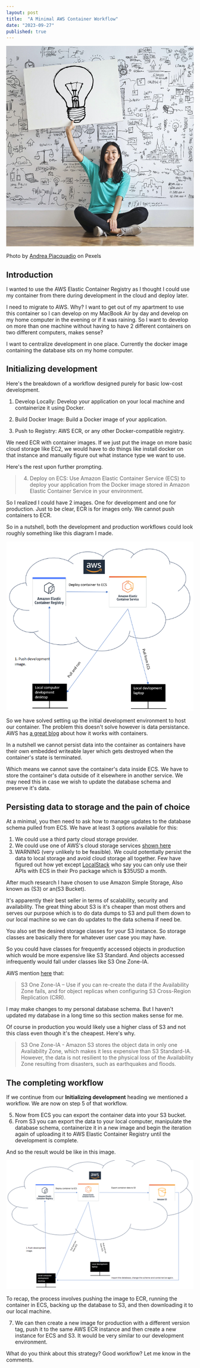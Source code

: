 ```yaml
---
layout: post
title:  "A Minimal AWS Container Workflow"
date: "2023-09-27"
published: true
---
```


![Alt text](/images/0001-01-25/pexels-andrea-piacquadio-3758105%20(1).jpg)

Photo by [Andrea Piacquadio](https://www.pexels.com/photo/woman-draw-a-light-bulb-in-white-board-3758105/) on Pexels

## Introduction 

I wanted to use the AWS Elastic Container Registry as I thought I could use my container from there during development in the cloud and deploy later. 

I need to migrate to AWS. Why? I want to get out of my apartment to use this container so I can develop on my MacBook Air by day and develop on my home computer in the evening or if it was raining. So I want to develop on more than one machine without having to have 2 different containers on two different computers, makes sense?

I want to centralize development in one place. Currently the docker image containing the database sits on my home computer.

## Initializing development

Here's the breakdown of a workflow designed purely for basic low-cost development.

1. Develop Locally: Develop your application on your local machine and containerize it using Docker.
 
2. Build Docker Image: Build a Docker image of your application.
 
3. Push to Registry: AWS ECR, or any other Docker-compatible registry.

 We need ECR with container images. If we just put the image on more basic cloud storage like EC2, we would have to do things like install docker on that instance and manually figure out what instance type we want to use.

Here's the rest upon further prompting.

> 4. Deploy on ECS: Use Amazon Elastic Container Service (ECS) to deploy your application from the Docker image stored in Amazon Elastic Container Service in your environment.

So I realized I could have 2 images. One for development and one for production. Just to be clear, ECR is for images only. We cannot push containers to ECR.

So in a nutshell, both the development and production workflows could look roughly something like this diagram I made. 

![AWS development environment diagram](../images/0001-01-25/AWS_diagram_for_initial_development.png)

So we have solved setting up the initial development environment to host our container. The problem this doesn't solve however is data persistance. AWS has [a great blog](https://docs.aws.amazon.com/AmazonECS/latest/bestpracticesguide/storage.html) about how it works with containers. 

In a nutshell we cannot persist data into the container as containers have their own embedded writeable layer which gets destroyed when the container's state is terminated. 

Which means we cannot save the container's data inside ECS. We have to store the container's data outside of it elsewhere in another service. We may need this in case we wish to update the database schema and preserve it's data.

## Persisting data to storage and the pain of choice

At a minimal, you then need to ask how to manage updates to the database schema pulled from ECS. We have at least 3 options available for this: 

1. We could use a third party cloud storage provider.   
2. We could use one of AWS's cloud storage services [shown here](https://aws.amazon.com/products/storage/)    
3. WARNING (very unlikely to be feasible). We could potentially persist the data to local storage and avoid cloud storage all together. Few have figured out how yet except [LocalStack](https://docs.localstack.cloud/user-guide/aws/feature-coverage/) who say you can only use their APIs with ECS in their Pro package which is $35USD a month. 

After much research I have chosen to use Amazon Simple Storage, Also known as (S3) or an(S3 Bucket).  

It's apparently their best seller in terms of scalability, security and availability. The great thing about S3 is it's cheaper than most others and serves our purpose which is to do data dumps to S3 and pull them down to our local machine so we can do updates to the data schema if need be. 

You also set the desired storage classes for your S3 instance. So storage classes are basically there for whatever user case you may have. 

So you could have classes for frequently accessed objects in production which would be more expensive like S3 Standard. And objects accessed infrequently would fall under classes like S3 One Zone-IA. 

AWS mention [here](https://docs.aws.amazon.com/AmazonS3/latest/userguide/storage-class-intro.html) that:

> S3 One Zone-IA – Use if you can re-create the data if the Availability Zone fails, and for object replicas when configuring S3 Cross-Region Replication (CRR).

I may make changes to my personal database schema.
But I haven't updated my database in a long time so this section makes sense for me. 

Of course in production you would likely use a higher class of S3 and not this class even though it's the cheapest. Here's why.

> S3 One Zone-IA - Amazon S3 stores the object data in only one Availability Zone, which makes it less expensive than S3 Standard-IA. However, the data is not resilient to the physical loss of the Availability Zone resulting from disasters, such as earthquakes and floods.

## The completing workflow

If we continue from our **Initializing development** heading we mentioned a workflow. We are now on step 5 of that workflow.

5. Now from ECS you can export the container data into your S3 bucket. 
6. From S3 you can export the data to your local computer, manipulate the database schema, containerize it in a new image and begin the iteration again of uploading it to AWS Elastic Container Registry until the development is complete.

And so the result would be like in this image. 

![The complete AWS development workflow](../images/0001-01-25/AWS_diagram_for_initial_development_complete.png)

To recap, the process involves pushing the image to ECR, running the container in ECS, backing up the database to S3, and then downloading it to our local machine.

7. We can then create a new image for production with a different version tag, push it to the same AWS ECR instance and then create a new instance for ECS and S3. It would be very similar to our development environment.

What do you think about this strategy? Good workflow? Let me know in the comments.